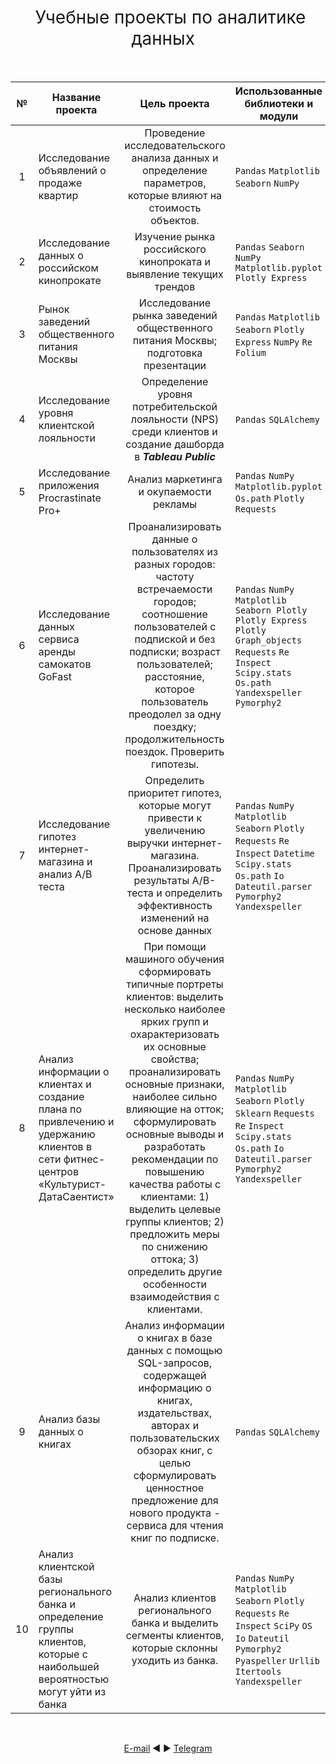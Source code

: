 <h1 style="font-weight:normal" align="center">
  &nbsp;Учебные проекты по аналитике данных &nbsp;
</h1>
<br>

|№|Название проекта|Цель проекта|Использованные библиотеки и модули|
|:-----:|-----|:-----:|-----|
|1|Исследование объявлений о продаже квартир|Проведение исследовательского анализа данных и определение параметров, которые влияют на стоимость объектов.| `Pandas` `Matplotlib` `Seaborn` `NumPy`|
|2|Исследование данных о российском кинопрокате|Изучение рынка российского кинопроката и выявление текущих трендов|`Pandas` `Seaborn` `NumPy` `Matplotlib.pyplot` `Plotly Express`|
|3|Рынок заведений общественного питания Москвы|Исследование рынка заведений общественного питания Москвы; подготовка презентации| `Pandas` `Matplotlib` `Seaborn`  `Plotly Express` `NumPy` `Re` `Folium`
|4|Исследование уровня клиентской лояльности |Определение уровня потребительской лояльности (NPS) среди клиентов и создание дашборда в <b><i>Tableau Public</i></b> | `Pandas` `SQLAlchemy` |
|5|Исследование приложения Procrastinate Pro+|Анализ маркетинга и окупаемости рекламы|`Pandas` `NumPy` `Matplotlib.pyplot` `Os.path` `Plotly` `Requests`|
|6|Исследование данных сервиса аренды самокатов GoFast|Проанализировать данные о пользователях из разных городов: частоту встречаемости городов; соотношение пользователей с подпиской и без подписки; возраст пользователей; расстояние, которое пользователь преодолел за одну поездку; продолжительность поездок. Проверить гипотезы. | `Pandas`  `NumPy` `Matplotlib ` `Seaborn Plotly` `Plotly Express` `Plotly Graph_objects` `Requests` `Re` `Inspect` `Scipy.stats` `Os.path` `Yandexspeller` `Pymorphy2`|
|7|Исследование гипотез интернет-магазина и анализ A/B теста|Определить приоритет гипотез, которые могут привести к увеличению выручки интернет-магазина. Проанализировать результаты A/B-теста и определить эффективность изменений на основе данных| `Pandas` `NumPy` `Matplotlib` `Seaborn` `Plotly` `Requests` `Re` `Inspect` `Datetime` `Scipy.stats` `Os.path` `Io` `Dateutil.parser` `Pymorphy2` `Yandexspeller`|
|8|Анализ информации о клиентах и создание плана по привлечению и удержанию клиентов в сети фитнес-центров «Культурист-ДатаСаентист»| При помощи машиного обучения сформировать типичные портреты клиентов: выделить несколько наиболее ярких групп и охарактеризовать их основные свойства; проанализировать основные признаки, наиболее сильно влияющие на отток; сформулировать основные выводы и разработать рекомендации по повышению качества работы с клиентами: 1) выделить целевые группы клиентов; 2) предложить меры по снижению оттока; 3) определить другие особенности взаимодействия с клиентами.| `Pandas` `NumPy` `Matplotlib` `Seaborn` `Plotly` `Sklearn` `Requests` `Re` `Inspect` `Scipy.stats` `Os.path` `Io` `Dateutil.parser` `Pymorphy2` `Yandexspeller`|
|9|Анализ базы данных о книгах|Анализ информации о книгах в базе данных с помощью SQL-запросов, содержащей информацию о книгах, издательствах, авторах и пользовательских обзорах книг, с целью сформулировать ценностное предложение для нового продукта - сервиса для чтения книг по подписке.| `Pandas` `SQLAlchemy`|
|10|Анализ клиентской базы регионального банка и определение группы клиентов, которые с наибольшей вероятностью могут уйти из банка|Анализ клиентов регионального банка и выделить сегменты клиентов, которые склонны уходить из банка.|`Pandas` `NumPy` `Matplotlib` `Seaborn` `Plotly` `Requests` `Re` `Inspect` `SciPy` `OS` `Io` `Dateutil` `Pymorphy2` `Pyaspeller` `Urllib` `Itertools` `Yandexspeller`|


<br>
<span align="center">

[E-mail](mailto:gavrikov85@gmail.com) ◄ ► [Telegram](https://t.me/gawsik_i)
